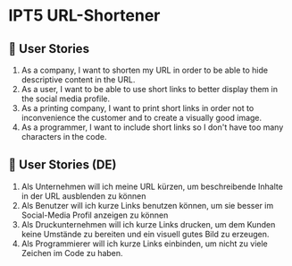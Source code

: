 # IPT5 URL-Shortener

## 👦 User Stories

1. As a company, I want to shorten my URL in order to be able to hide descriptive content in the URL.
2. As a user, I want to be able to use short links to better display them in the social media profile.
3. As a printing company, I want to print short links in order not to inconvenience the customer and to create a visually good image.
4. As a programmer, I want to include short links so I don't have too many characters in the code. 

## 👦 User Stories (DE)

1. Als Unternehmen will ich meine URL kürzen, um beschreibende Inhalte in der URL ausblenden zu können
2. Als Benutzer will ich kurze Links benutzen können, um sie besser im Social-Media Profil anzeigen zu können
3. Als Druckunternehmen will ich kurze Links drucken, um dem Kunden keine Umstände zu bereiten und ein visuell gutes Bild zu erzeugen.
4. Als Programmierer will ich kurze Links einbinden, um nicht zu viele Zeichen im Code zu haben. 
